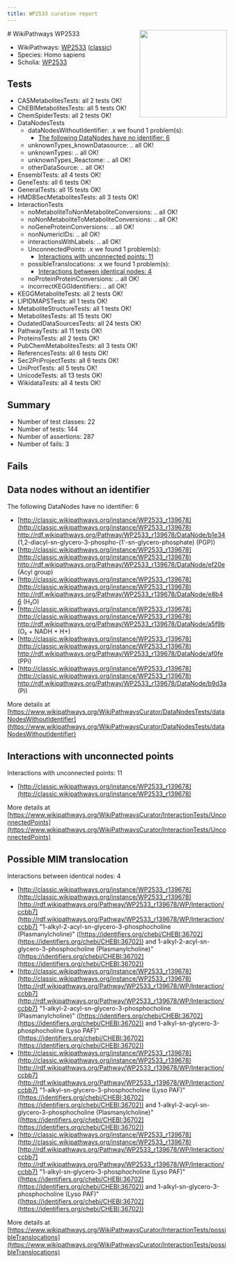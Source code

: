 ```yaml
---
title: WP2533 curation report
---
```


<img style="float: right; width: 200px" src="https://upload.wikimedia.org/wikipedia/commons/thumb/8/83/Wplogo_with_text_500.png/640px-Wplogo_with_text_500.png" />
# WikiPathways WP2533

* WikiPathways: [WP2533](https://wikipathways.org/pathways/WP2533) ([classic](https://classic.wikipathways.org/instance/WP2533))
* Species: Homo sapiens
* Scholia: [WP2533](https://scholia.toolforge.org/wikipathways/WP2533)
## Tests
* CASMetabolitesTests: all 2 tests OK!
* ChEBIMetabolitesTests: all 5 tests OK!
* ChemSpiderTests: all 2 tests OK!
* DataNodesTests
    * dataNodesWithoutIdentifier: .x we found 1 problem(s):
        * [The following DataNodes have no identifier: 6](#d2d32fa5)
    * unknownTypes_knownDatasource: .. all OK!
    * unknownTypes: .. all OK!
    * unknownTypes_Reactome: .. all OK!
    * otherDataSource: .. all OK!
* EnsemblTests: all 4 tests OK!
* GeneTests: all 6 tests OK!
* GeneralTests: all 15 tests OK!
* HMDBSecMetabolitesTests: all 3 tests OK!
* InteractionTests
    * noMetaboliteToNonMetaboliteConversions: .. all OK!
    * noNonMetaboliteToMetaboliteConversions: .. all OK!
    * noGeneProteinConversions: .. all OK!
    * nonNumericIDs: .. all OK!
    * interactionsWithLabels: .. all OK!
    * UnconnectedPoints: .x we found 1 problem(s):
        * [Interactions with unconnected points: 11](#7f1d4078)
    * possibleTranslocations: .x we found 1 problem(s):
        * [Interactions between identical nodes: 4](#1c118209)
    * noProteinProteinConversions: .. all OK!
    * incorrectKEGGIdentifiers: .. all OK!
* KEGGMetaboliteTests: all 2 tests OK!
* LIPIDMAPSTests: all 1 tests OK!
* MetaboliteStructureTests: all 1 tests OK!
* MetabolitesTests: all 15 tests OK!
* OudatedDataSourcesTests: all 24 tests OK!
* PathwayTests: all 11 tests OK!
* ProteinsTests: all 2 tests OK!
* PubChemMetabolitesTests: all 3 tests OK!
* ReferencesTests: all 6 tests OK!
* Sec2PriProjectTests: all 6 tests OK!
* UniProtTests: all 5 tests OK!
* UnicodeTests: all 13 tests OK!
* WikidataTests: all 4 tests OK!


## Summary

* Number of test classes: 22
* Number of tests: 144
* Number of assertions: 287
* Number of fails: 3

## Fails

<a name="d2d32fa5" />

## Data nodes without an identifier

The following DataNodes have no identifier: 6

* [http://classic.wikipathways.org/instance/WP2533_r139678](http://classic.wikipathways.org/instance/WP2533_r139678) http://rdf.wikipathways.org/Pathway/WP2533_r139678/DataNode/b1e34 (1,2-diacyl-sn-glycero-3-phospho-(1'-sn-glycero-phosphate)
(PGP))
* [http://classic.wikipathways.org/instance/WP2533_r139678](http://classic.wikipathways.org/instance/WP2533_r139678) http://rdf.wikipathways.org/Pathway/WP2533_r139678/DataNode/ef20e (Acyl group)
* [http://classic.wikipathways.org/instance/WP2533_r139678](http://classic.wikipathways.org/instance/WP2533_r139678) http://rdf.wikipathways.org/Pathway/WP2533_r139678/DataNode/e8b46 (H₂O)
* [http://classic.wikipathways.org/instance/WP2533_r139678](http://classic.wikipathways.org/instance/WP2533_r139678) http://rdf.wikipathways.org/Pathway/WP2533_r139678/DataNode/a5f9b (O₂ + NADH + H+)
* [http://classic.wikipathways.org/instance/WP2533_r139678](http://classic.wikipathways.org/instance/WP2533_r139678) http://rdf.wikipathways.org/Pathway/WP2533_r139678/DataNode/af0fe (PPi)
* [http://classic.wikipathways.org/instance/WP2533_r139678](http://classic.wikipathways.org/instance/WP2533_r139678) http://rdf.wikipathways.org/Pathway/WP2533_r139678/DataNode/b9d3a (Pi)


More details at [https://www.wikipathways.org/WikiPathwaysCurator/DataNodesTests/dataNodesWithoutIdentifier](https://www.wikipathways.org/WikiPathwaysCurator/DataNodesTests/dataNodesWithoutIdentifier)

<a name="7f1d4078" />

## Interactions with unconnected points

Interactions with unconnected points: 11

* [http://classic.wikipathways.org/instance/WP2533_r139678](http://classic.wikipathways.org/instance/WP2533_r139678)


More details at [https://www.wikipathways.org/WikiPathwaysCurator/InteractionTests/UnconnectedPoints](https://www.wikipathways.org/WikiPathwaysCurator/InteractionTests/UnconnectedPoints)

<a name="1c118209" />

## Possible MIM translocation

Interactions between identical nodes: 4

* [http://classic.wikipathways.org/instance/WP2533_r139678](http://classic.wikipathways.org/instance/WP2533_r139678) [http://rdf.wikipathways.org/Pathway/WP2533_r139678/WP/Interaction/ccbb7](http://rdf.wikipathways.org/Pathway/WP2533_r139678/WP/Interaction/ccbb7) "1-alkyl-2-acyl-sn-glycero-3-phosphocholine (Plasmanylcholine)" ([https://identifiers.org/chebi/CHEBI:36702](https://identifiers.org/chebi/CHEBI:36702)) and 
1-alkyl-2-acyl-sn-glycero-3-phosphocholine (Plasmanylcholine)" ([https://identifiers.org/chebi/CHEBI:36702](https://identifiers.org/chebi/CHEBI:36702))
* [http://classic.wikipathways.org/instance/WP2533_r139678](http://classic.wikipathways.org/instance/WP2533_r139678) [http://rdf.wikipathways.org/Pathway/WP2533_r139678/WP/Interaction/ccbb7](http://rdf.wikipathways.org/Pathway/WP2533_r139678/WP/Interaction/ccbb7) "1-alkyl-2-acyl-sn-glycero-3-phosphocholine (Plasmanylcholine)" ([https://identifiers.org/chebi/CHEBI:36702](https://identifiers.org/chebi/CHEBI:36702)) and 
1-alkyl-sn-glycero-3-phosphocholine (Lyso PAF)" ([https://identifiers.org/chebi/CHEBI:36702](https://identifiers.org/chebi/CHEBI:36702))
* [http://classic.wikipathways.org/instance/WP2533_r139678](http://classic.wikipathways.org/instance/WP2533_r139678) [http://rdf.wikipathways.org/Pathway/WP2533_r139678/WP/Interaction/ccbb7](http://rdf.wikipathways.org/Pathway/WP2533_r139678/WP/Interaction/ccbb7) "1-alkyl-sn-glycero-3-phosphocholine (Lyso PAF)" ([https://identifiers.org/chebi/CHEBI:36702](https://identifiers.org/chebi/CHEBI:36702)) and 
1-alkyl-2-acyl-sn-glycero-3-phosphocholine (Plasmanylcholine)" ([https://identifiers.org/chebi/CHEBI:36702](https://identifiers.org/chebi/CHEBI:36702))
* [http://classic.wikipathways.org/instance/WP2533_r139678](http://classic.wikipathways.org/instance/WP2533_r139678) [http://rdf.wikipathways.org/Pathway/WP2533_r139678/WP/Interaction/ccbb7](http://rdf.wikipathways.org/Pathway/WP2533_r139678/WP/Interaction/ccbb7) "1-alkyl-sn-glycero-3-phosphocholine (Lyso PAF)" ([https://identifiers.org/chebi/CHEBI:36702](https://identifiers.org/chebi/CHEBI:36702)) and 
1-alkyl-sn-glycero-3-phosphocholine (Lyso PAF)" ([https://identifiers.org/chebi/CHEBI:36702](https://identifiers.org/chebi/CHEBI:36702))


More details at [https://www.wikipathways.org/WikiPathwaysCurator/InteractionTests/possibleTranslocations](https://www.wikipathways.org/WikiPathwaysCurator/InteractionTests/possibleTranslocations)

